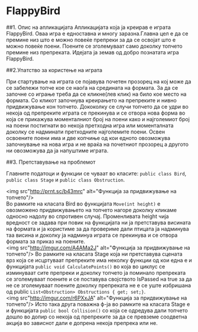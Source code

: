 # FlappyBird

##1. Опис на апликацијата
Апликацијата која ја креирав е играта FlappyBird. Оваа игра е едноставна и многу заразна.Главна цел е да се премине низ што е можно повеќе препреки за да се освојат што е можно повеќе поени. Поените се зголемуваат само доколку топчето премине низ препреката. Идејата ја земав од добро познатата игра FlappyBird.
 

##2.Упатство за користење на играта

При стартување на играта се појавува почетен прозорец на кој може да се забележи топче кое се наоѓа на средината на формата. За да се започне со играње треба да се кликне(лев клик) на било кое место на формата. Со кликот започнува креирањето на препреките и нивно придвижување кон топчето. Дококолку се случи топчето да се удри во некоја од препреките играта се прекинува и се отвора нова форма во која се прикажува моменталниот број на поени како и најголемиот број на  поени постигнати во некоја претходна игра или моменталната доколку се надминати претходните најголемите поени. Освен освоените поени има и две копчиње од кои едното овозможува започнување на нова игра и не враќа на почетниот прозорец а другото ни овозможува да ја напуштиме играта.  	
	
	
##3. Претставување на проблемот

Главните податоци и функции се чуваат во класите: ```public class Bird```, ```public class Stage``` и ```public class Obstruction```.
	
<img src"http://prnt.sc/b43mrc" alt="Функција за придвижување на топчето"/>
<br/>
Во рамките на класата Bird во функцијата ```Move(int height)``` е овозможено придвижувањето на топчето нагоре доколку кликаме односно надолу во спротивен случај. Променливата height чија вредност се задава при повик на функцијата ни ја претставува висината на формата и ја користиме за да провериме дали птицата ја надминува таа висина и доколку ја надминуа играта се прекинува и се отвора формата за приказ на поените.
<br/>
<img src"http://imgur.com/A4AMa2J" alt="Функција за придвижување на топчето"/>
Во рамките на класата Stage која ни претставува сцената врз која се исцртуваат препреките има неколку функции од кои една е и функцијата ```public void CalculatePoints()``` во која во циклус се изминуваат сите препреки и доколку топчето ја поминало препреката се зголемуваат поените и се поставува својството IsPassed на true за да не се зголемуваат поените доколку препреката не е се уште избришана од public ```List<Obstruction> Obstructions { get; set;}```.
<br/>
<img src"http://imgur.com/r6PXxJA" alt="Функција за придвижување на топчето"/>
Исто така друга поважна ф-ја во рамките на класата Stage е и функцијата ```public bool Collision()``` со која се одредува дали топчето дошло во допир со некоја од препреките за да се превземе соодветна акција во зависнот дали е допрена некоја препрека или не.
	
	
